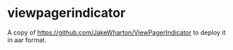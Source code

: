 # viewpagerindicator
A copy of https://github.com/JakeWharton/ViewPagerIndicator to deploy it in aar format.
